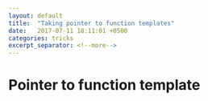 ```yaml
---
layout: default
title:  "Taking pointer to function templates"
date:   2017-07-11 18:11:01 +0500
categories: tricks
excerpt_separator: <!--more-->
---
```


# Pointer to function template

